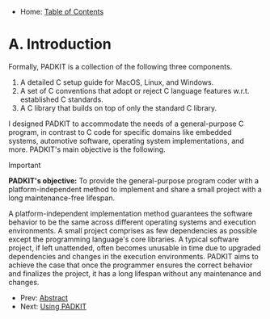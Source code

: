 - Home: [Table of Contents](..)

# A. Introduction

Formally, PADKIT is a collection of the following three components.

1. A detailed C setup guide for MacOS, Linux, and Windows.
2. A set of C conventions that adopt or reject C language features w.r.t. established C standards.
3. A C library that builds on top of only the standard C library.

I designed PADKIT to accommodate the needs of a general-purpose C program, in contrast to C code for specific domains like embedded systems, automotive software, operating system implementations, and more. PADKIT's main objective is the following.

> [!IMPORTANT]
> **PADKIT's objective:** To provide the general-purpose program coder with a platform-independent method to implement and share a small project with a long maintenance-free lifespan.

A platform-independent implementation method guarantees the software behavior to be the same across different operating systems and execution environments. A small project comprises as few dependencies as possible except the programming language's core libraries. A typical software project, if left unattended, often becomes unusable in time due to upgraded dependencies and changes in the execution environments. PADKIT aims to achieve the case that once the programmer ensures the correct behavior and finalizes the project, it has a long lifespan without any maintenance and changes.

[^1]: P. J. Landin, 1966. "The next 700 programming languages", Association for Computing Machinery (ACM), vol. 9, no. 3, p. 157-166, https://doi.org/10.1145/365230.365257 -- last accessed @ `[2024-08-31 21:15:43]`
[^2]: R. Chatley, A. Donaldson, and A. Mycroft, 2019. "The next 7000 programming languages", Computing and software science: State of the art and perspectives, p. 250-282, https://doi.org/10.1007/978-3-319-91908-9_15 -- last accessed @ `[2024-08-31 21:45:31]`

- Prev: [Abstract](../abstract)
- Next: [Using PADKIT](../using-padkit)

